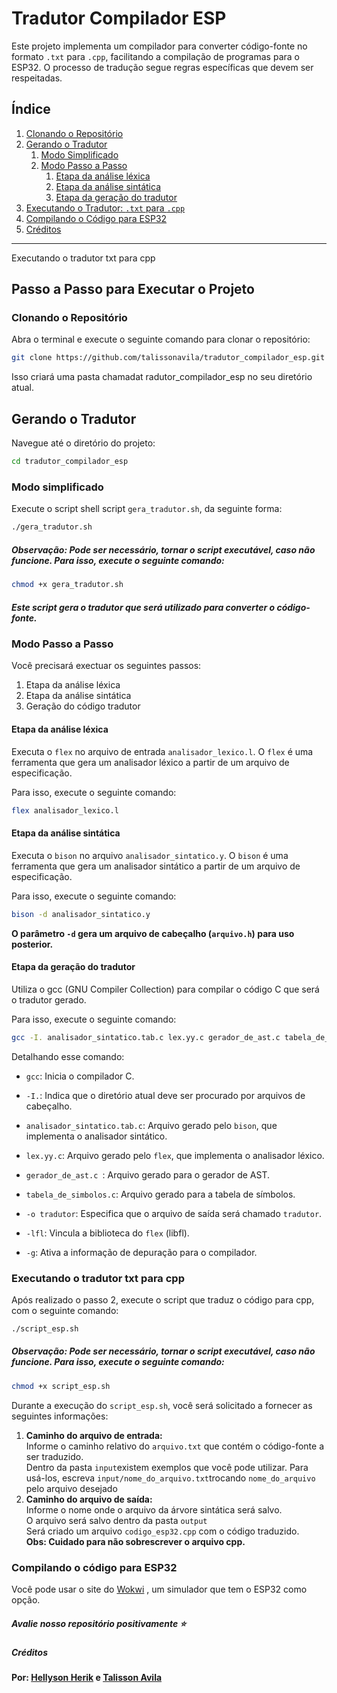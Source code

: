 # Tradutor Compilador ESP

Este projeto implementa um compilador para converter código-fonte no formato `.txt` para `.cpp`, facilitando a compilação de programas para o ESP32. O processo de tradução segue regras específicas que devem ser respeitadas.

## Índice

1. [Clonando o Repositório](#clonando-o-repositório)
2. [Gerando o Tradutor](#gerando-o-tradutor)
   1. [Modo Simplificado](#modo-simplificado)
   2. [Modo Passo a Passo](#modo-passo-a-passo)
        1. [Etapa da análise léxica](#etapa-da-análise-léxica)
        2. [Etapa da análise sintática](#etapa-da-análise-sintática)
        3. [Etapa da geração do tradutor](#etapa-da-geração-do-tradutor)
3. [Executando o Tradutor: `.txt` para `.cpp`](#executando-o-tradutor-txt-para-cpp)
4. [Compilando o Código para ESP32](#compilando-o-código-para-esp32)
5. [Créditos](#créditos)

---
Executando o tradutor txt para cpp

## Passo a Passo para Executar o Projeto

### Clonando o Repositório

Abra o terminal e execute o seguinte comando para clonar o repositório:

```bash
git clone https://github.com/talissonavila/tradutor_compilador_esp.git
```

Isso criará uma pasta chamadat radutor_compilador_esp no seu diretório atual.

## Gerando o Tradutor

Navegue até o diretório do projeto:

```bash
cd tradutor_compilador_esp
```

### Modo simplificado

Execute o script shell script ```gera_tradutor.sh```, da seguinte forma:

```bash
./gera_tradutor.sh
```

##### Observação: Pode ser necessário, tornar o script executável, caso não funcione. Para isso, execute o seguinte comando:

```bash
chmod +x gera_tradutor.sh
```

##### Este script gera o tradutor que será utilizado para converter o código-fonte.

### Modo Passo a Passo

Você precisará exectuar os seguintes passos:

<ol>
  <li>Etapa da análise léxica</li>
  <li>Etapa da análise sintática</li>
  <li>Geração do código tradutor</li>
</ol>

#### Etapa da análise léxica

Executa o ```flex``` no arquivo de entrada ```analisador_lexico.l```. O ```flex``` é uma ferramenta que gera um analisador léxico a partir de um arquivo de especificação.

Para isso, execute o seguinte comando:

```bash
flex analisador_lexico.l
```

#### Etapa da análise sintática

Executa o ```bison``` no arquivo ```analisador_sintatico.y```. O ```bison``` é uma ferramenta que gera um analisador sintático a partir de um arquivo de especificação.

Para isso, execute o seguinte comando:

```bash
bison -d analisador_sintatico.y
```

**O parâmetro ```-d``` gera um arquivo de cabeçalho (```arquivo.h```) para uso posterior.**


#### Etapa da geração do tradutor

Utiliza o gcc (GNU Compiler Collection) para compilar o código C que será o tradutor gerado. 

Para isso, execute o seguinte comando:

```bash
gcc -I. analisador_sintatico.tab.c lex.yy.c gerador_de_ast.c tabela_de_simbolos.c -o tradutor -lfl -g
```

Detalhando esse comando:
    
* ```gcc```: Inicia o compilador C.

* ```-I.```:  Indica que o diretório atual deve ser procurado por arquivos de cabeçalho.

* ```analisador_sintatico.tab.c```:  Arquivo gerado pelo ```bison```, que implementa o analisador sintático.

* ```lex.yy.c```: Arquivo gerado pelo ```flex```, que implementa o analisador léxico.

* ```gerador_de_ast.c ```:  Arquivo gerado para o gerador de AST.

* ```tabela_de_simbolos.c```: Arquivo gerado para a tabela de símbolos.

* ```-o tradutor```: Especifica que o arquivo de saída será chamado ```tradutor```.

* ```-lfl```: Vincula a biblioteca do ```flex``` (libfl).

* ```-g```: Ativa a informação de depuração para o compilador.

### Executando o tradutor txt para cpp

Após realizado o passo 2, execute o script que traduz o código para cpp, com o seguinte comando:

```bash
./script_esp.sh
```

##### Observação: Pode ser necessário, tornar o script executável, caso não funcione. Para isso, execute o seguinte comando:

```bash
chmod +x script_esp.sh
```

Durante a execução do ```script_esp.sh```, você será solicitado a fornecer as seguintes informações:

<ol>
  <li><strong>Caminho do arquivo de entrada:</strong> <br> Informe o caminho relativo do <code>arquivo.txt</code> que contém o código-fonte a ser traduzido.<br>Dentro da pasta <code>input</code>existem exemplos que você pode utilizar. Para usá-los, escreva <code>input/nome_do_arquivo.txt</code>trocando <code>nome_do_arquivo</code> pelo arquivo desejado</li>
  <li><strong>Caminho do arquivo de saída:</strong><br>Informe o nome onde o arquivo da árvore sintática será salvo.<br>O arquivo será salvo dentro da pasta <code>output</code><br>Será criado um arquivo <code>codigo_esp32.cpp</code> com o código traduzido.<br><strong>Obs: Cuidado para não sobrescrever o arquivo cpp.</strong></li>
</ol>

### Compilando o código para ESP32

Você pode usar o site do [Wokwi](https://wokwi.com/)
, um simulador que tem o ESP32 como opção.


##### Avalie nosso repositório positivamente :star:

##### Créditos
<strong>Por: [Hellyson Herik](https://github.com/hellyson-herik) e [Talisson Avila](https://github.com/talissonavila) 
</strong>
